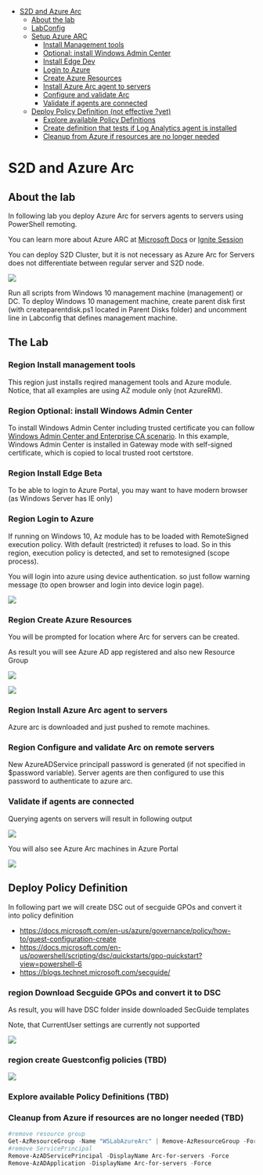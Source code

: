 <!-- TOC -->

- [S2D and Azure Arc](#s2d-and-azure-arc)
    - [About the lab](#about-the-lab)
    - [LabConfig](#labconfig)
    - [Setup Azure ARC](#setup-azure-arc)
        - [Install Management tools](#install-management-tools)
        - [Optional: install Windows Admin Center](#optional-install-windows-admin-center)
        - [Install Edge Dev](#install-edge-dev)
        - [Login to Azure](#login-to-azure)
        - [Create Azure Resources](#create-azure-resources)
        - [Install Azure Arc agent to servers](#install-azure-arc-agent-to-servers)
        - [Configure and validate Arc](#configure-and-validate-arc)
        - [Validate if agents are connected](#validate-if-agents-are-connected)
    - [Deploy Policy Definition (not effective ?yet)](#deploy-policy-definition-not-effective-yet)
        - [Explore available Policy Definitions](#explore-available-policy-definitions)
        - [Create definition that tests if Log Analytics agent is installed](#create-definition-that-tests-if-log-analytics-agent-is-installed)
        - [Cleanup from Azure if resources are no longer needed](#cleanup-from-azure-if-resources-are-no-longer-needed)

<!-- /TOC -->

# S2D and Azure Arc

## About the lab

In following lab you deploy Azure Arc for servers agents to servers using PowerShell remoting. 

You can learn more about Azure ARC at [Microsoft Docs](https://docs.microsoft.com/en-us/azure/azure-arc/servers/overview) or [Ignite Session](https://myignite.techcommunity.microsoft.com/sessions/83989?source=sessions)

You can deploy S2D Cluster, but it is not necessary as Azure Arc for Servers does not differentiate between regular server and S2D node. 

![](/Scenarios/S2D%20and%20Azure%20Arc/Screenshots/VMs.png)

Run all scripts from Windows 10 management machine (management) or DC. To deploy Windows 10 management machine, create parent disk first (with createparentdisk.ps1 located in Parent Disks folder) and uncomment line in Labconfig that defines management machine.

## The Lab

### Region Install management tools

This region just installs reqired management tools and Azure module. Notice, that all examples are using AZ module only (not AzureRM).

### Region Optional: install Windows Admin Center

To install Windows Admin Center including trusted certificate you can follow [Windows Admin Center and Enterprise CA scenario](/Scenarios/Windows%20Admin%20Center%20and%20Enterprise%20CA). In this example, Windows Admin Center is installed in Gateway mode with self-signed certificate, which is copied to local trusted root certstore.

### Region Install Edge Beta

To be able to login to Azure Portal, you may want to have modern browser (as Windows Server has IE only)

### Region Login to Azure

If running on Windows 10, Az module has to be loaded with RemoteSigned execution policy. With default (restricted) it refuses to load. So in this region, execution policy is detected, and set to remotesigned (scope process).

You will login into azure using device authentication. so just follow warning message (to open browser and login into device login page).

![](/Scenarios/S2D%20and%20Azure%20Arc/Screenshots/PowerShell01.png)

### Region Create Azure Resources

You will be prompted for location where Arc for servers can be created.

As result you will see Azure AD app registered and also new Resource Group

![](/Scenarios/S2D%20and%20Azure%20Arc/Screenshots/ResourceGroup01.png)

![](/Scenarios/S2D%20and%20Azure%20Arc/Screenshots/AppRegistrations01.png)

### Region Install Azure Arc agent to servers

Azure arc is downloaded and just pushed to remote machines.

### Region Configure and validate Arc on remote servers

New AzureADService principall password is generated (if not specified in $password variable). Server agents are then configured to use this password to authenticate to azure arc.

### Validate if agents are connected

Querying agents on servers will result in following output

![](/Scenarios/S2D%20and%20Azure%20Arc/Screenshots/ConnectedAgents01.png)

You will also see Azure Arc machines in Azure Portal

![](/Scenarios/S2D%20and%20Azure%20Arc/Screenshots/AzureArcResources01.png)

## Deploy Policy Definition

In following part we will create DSC out of secguide GPOs and convert it into policy definition

* https://docs.microsoft.com/en-us/azure/governance/policy/how-to/guest-configuration-create
* https://docs.microsoft.com/en-us/powershell/scripting/dsc/quickstarts/gpo-quickstart?view=powershell-6
* https://blogs.technet.microsoft.com/secguide/

### region Download Secguide GPOs and convert it to DSC

As result, you will have DSC folder inside downloaded SecGuide templates

Note, that CurrentUser settings are currently not supported

![](/Scenarios/S2D%20and%20Azure%20Arc/Screenshots/DSCFolders.png)


### region create Guestconfig policies (TBD)

![](/Scenarios/S2D%20and%20Azure%20Arc/Screenshots/PolicyDefinitions.png)

### Explore available Policy Definitions (TBD)

### Cleanup from Azure if resources are no longer needed (TBD)

```PowerShell
#remove resource group
Get-AzResourceGroup -Name "WSLabAzureArc" | Remove-AzResourceGroup -Force
#remove ServicePrincipal
Remove-AzADServicePrincipal -DisplayName Arc-for-servers -Force
Remove-AzADApplication -DisplayName Arc-for-servers -Force
 
```
